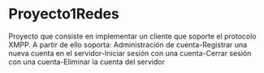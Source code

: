 # Proyecto1Redes
Proyecto que consiste en implementar un cliente que soporte el protocolo XMPP. A partir de ello soporta: Administración de cuenta-Registrar una nueva cuenta en el servidor-Iniciar sesión con una cuenta-Cerrar sesión con una cuenta-Eliminar la cuenta del servidor
